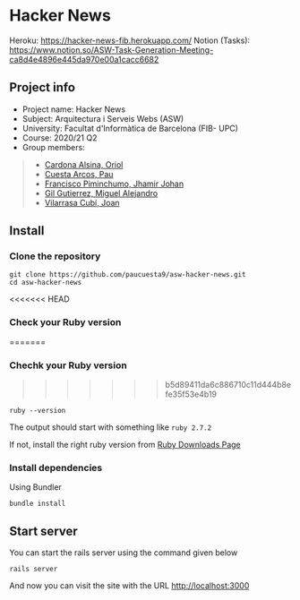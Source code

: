 # Hacker News

Heroku: https://hacker-news-fib.herokuapp.com/
Notion (Tasks): https://www.notion.so/ASW-Task-Generation-Meeting-ca8d4e4896e445da970e00a1cacc6682

## Project info

- Project name: Hacker News
- Subject: Arquitectura i Serveis Webs (ASW)
- University: Facultat d'Informàtica de Barcelona (FIB- UPC)
- Course: 2020/21 Q2
- Group members:

> - [Cardona Alsina, Oriol](mailto:oriol.cardona@estudiantat.upc.edu)
> - [Cuesta Arcos, Pau](mailto:pau.cuesta.arcos@estudianta.upc.edu)
> - [Francisco Piminchumo, Jhamir Johan](mailto:jhamir.johan.francisco@estudiantat.upc.edu)
> - [Gil Gutierrez, Miguel Alejandro](mailto:miguel.alejandro.gil@estudiantat.upc.edu)
> - [Vilarrasa Cubí, Joan](mailto:joan.vilarrasa@estudiantat.upc.edu)

## Install

### Clone the repository

```shell
git clone https://github.com/paucuesta9/asw-hacker-news.git
cd asw-hacker-news
```

<<<<<<< HEAD
### Check your Ruby version
=======
### Chechk your Ruby version

>>>>>>> b5d89411da6c886710c11d444b8efe35f53e4b19
```shell
ruby --version
```

The output should start with something like `ruby 2.7.2`

If not, install the right ruby version from [Ruby Downloads Page](https://www.ruby-lang.org/en/downloads/)

### Install dependencies

Using Bundler

```shell
bundle install
```

## Start server

You can start the rails server using the command given below

```shell
rails server
```

And now you can visit the site with the URL [http://localhost:3000](http://localhost:3000)
